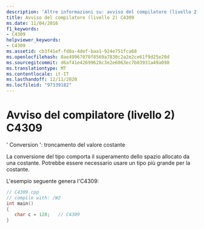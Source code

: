 ```yaml
---
description: 'Altre informazioni su: avviso del compilatore (livello 2) C4309'
title: Avviso del compilatore (livello 2) C4309
ms.date: 11/04/2016
f1_keywords:
- C4309
helpviewer_keywords:
- C4309
ms.assetid: cb3f41ef-fd8a-4def-baa1-924e751fca68
ms.openlocfilehash: 8ae49967078f8569a7830c2a2e2ce61f9d25e20d
ms.sourcegitcommit: d6af41e42699628c3e2e6063ec7b03931a49a098
ms.translationtype: MT
ms.contentlocale: it-IT
ms.lasthandoff: 12/11/2020
ms.locfileid: "97339182"
---
```

# <a name="compiler-warning-level-2-c4309"></a>Avviso del compilatore (livello 2) C4309

' Conversion ': troncamento del valore costante

La conversione del tipo comporta il superamento dello spazio allocato da una costante. Potrebbe essere necessario usare un tipo più grande per la costante.

L'esempio seguente genera l'C4309:

```cpp
// C4309.cpp
// compile with: /W2
int main()
{
   char c = 128;   // C4309
}
```
